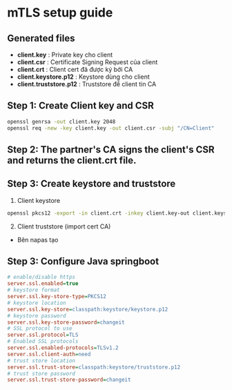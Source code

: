 # mTLS setup guide

## Generated files
- **client.key** : Private key cho client
- **client.csr** : Certificate Signing Request của client
- **client.crt** : Client cert đã được ký bởi CA
- **client.keystore.p12** : Keystore dùng cho client 
- **client.truststore.p12** : Truststore để client tin CA

## Step 1: Create Client key and CSR
```bash
openssl genrsa -out client.key 2048
openssl req -new -key client.key -out client.csr -subj "/CN=Client"
```

## Step 2: The partner's CA signs the client's CSR and returns the client.crt file.

## Step 3: Create keystore and truststore

1. Client keystore

```bash
openssl pkcs12 -export -in client.crt -inkey client.key-out client.keystore.p12 -name client.keystore -password pass:yourpassword
```
2. Client truststore (import cert CA)
- Bên napas tạo


## Step 3: Configure Java springboot
```ini
# enable/disable https
server.ssl.enabled=true
# keystore format
server.ssl.key-store-type=PKCS12
# keystore location
server.ssl.key-store=classpath:keystore/keystore.p12
# keystore password
server.ssl.key-store-password=changeit 
# SSL protocol to use 
server.ssl.protocol=TLS
# Enabled SSL protocols 
server.ssl.enabled-protocols=TLSv1.2 
server.ssl.client-auth=need
# trust store location
server.ssl.trust-store=classpath:keystore/truststore.p12
# trust store password
server.ssl.trust-store-password=changeit
```
